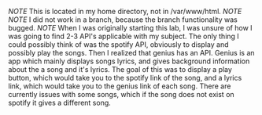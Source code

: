 *NOTE* This is located in my home directory, not in /var/www/html. *NOTE*
*NOTE* I did not work in a branch, because the branch functionality was bugged. *NOTE*
When I was originally starting this lab, I was unsure of how I was going to find 2-3 API's applicable with my subject.
The only thing I could possibly think of was the spotify API, obviously to display and possibly play the songs.
Then I realized that genius has an API.
Genius is an app which mainly displays songs lyrics, and gives background information about the a song and it's lyrics.
The goal of this was to display a play button, which would take you to the spotify link of the song, and a lyrics link, which would take you to the genius link of each song.
There are currently issues with some songs, which if the song does not exist on spotify it gives a different song.
